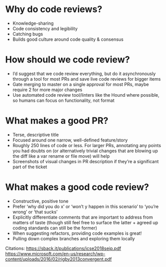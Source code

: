 
# Why do code reviews?
* Knowledge-sharing
* Code consistency and legibility
* Catching bugs
* Builds good culture around code quality & consensus
 
# How should we code review?
* I’d suggest that we code review everything, but do it asynchronously through a tool for most PRs and save live code reviews for bigger items 
* Gate merging to master on a single approval for most PRs, maybe require 2 for more major changes
* Use automated code review tool/linters like the Hound where possible, so humans can focus on functionality, not format

# What makes a good PR?
* Terse, descriptive title
* Focused around one narrow, well-defined feature/story
* Roughly 250 lines of code or less. For larger PRs, annotating any points you had doubts on (or alternatively trivial changes that are blowing up the diff like a var rename or file move) will help
* Screenshots of visual changes in PR description if they’re a significant part of the ticket

# What makes a good code review?
* Constructive, positive tone 
* Prefer ‘why did you do x’ or ‘won’t y happen in this scenario’ to ‘you’re wrong’ or ‘that sucks’
* Explicitly differentiate comments that are important to address from matters of taste (though still feel free to surface the latter + agreed up coding standards can still be the former)
* When suggesting refactors, providing code examples is great!
* Pulling down complex branches and exploring them locally 

Citations:
https://sback.it/publications/icse2018seip.pdf
https://www.microsoft.com/en-us/research/wp-content/uploads/2016/02/rigby2013convergent.pdf
